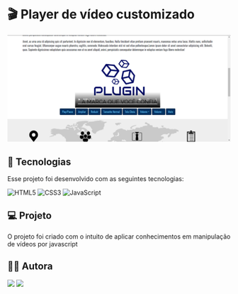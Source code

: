# 🎬 Player de vídeo customizado

<img src="https://github.com/Nickcarv18/ws-javascript-video-controls/blob/main/_imagens/javascriplayer.PNG">

## 🚀 Tecnologias
Esse projeto foi desenvolvido com as seguintes tecnologias:

<img alt="HTML5" src="https://img.shields.io/badge/html5-%23E34F26.svg?style=for-the-badge&logo=html5&logoColor=white"/>
 
<img alt="CSS3" src="https://img.shields.io/badge/css3-%231572B6.svg?style=for-the-badge&logo=css3&logoColor=white"/>

<img alt="JavaScript" src="https://img.shields.io/badge/javascript-%23323330.svg?style=for-the-badge&logo=javascript&logoColor=%23F7DF1E"/>


## 💻 Projeto
O projeto foi criado com o intuito de aplicar conhecimentos em manipulação de vídeos por javascript

## 🙋‍♀️  Autora
		
  <a href = "mailto:nicolicarvalho1@hotmail.com"><img src="https://img.shields.io/badge/Microsoft_Outlook-0078D4?style=for-the-badge&logo=microsoft-outlook&logoColor=white" target="_blank"></a>
  <a href="https://www.linkedin.com/in/nicoli-carvalho" target="_blank"><img src="https://img.shields.io/badge/-LinkedIn-%230077B5?style=for-the-badge&logo=linkedin&logoColor=white" target="_blank"></a> 

